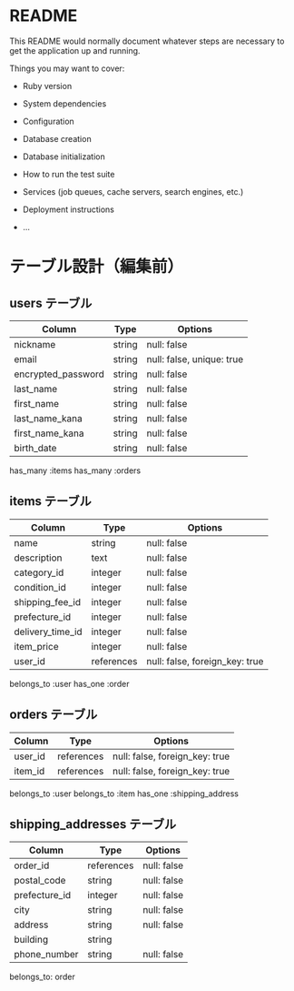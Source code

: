 # README

This README would normally document whatever steps are necessary to get the
application up and running.

Things you may want to cover:

* Ruby version

* System dependencies

* Configuration

* Database creation

* Database initialization

* How to run the test suite

* Services (job queues, cache servers, search engines, etc.)

* Deployment instructions

* ...


# テーブル設計（編集前）

## users テーブル

| Column             | Type   | Options     |
| ------------------ | ------ | ----------- |
| nickname           | string | null: false |
| email              | string | null: false, unique: true |
| encrypted_password | string | null: false |
| last_name          | string | null: false |
| first_name         | string | null: false |
| last_name_kana     | string | null: false |
| first_name_kana    | string | null: false |
| birth_date         | string | null: false |

has_many :items
has_many :orders

## items テーブル

| Column           | Type    | Options     |
| ---------------- | ------- | ----------- |
| name             | string  | null: false |  　(商品名)
| description      | text    | null: false |  (商品説明)
| category_id      | integer | null: false |  （カテゴリ、ActiveHash）
| condition_id     | integer | null: false |  （商品の状態、ActiveHash）
| shipping_fee_id  | integer | null: false |  （配送料負担, ActiveHash）
| prefecture_id    | integer | null: false |  （発送元地域, ActiveHash）
| delivery_time_id | integer | null: false |  （発送までの日数,ActiveHash）
| item_price       | integer | null: false |   （300〜9,999,999 円の範囲）
| user_id          | references | null: false, foreign_key: true | （出品者）

belongs_to :user
has_one :order


## orders テーブル

| Column  | Type       | Options                        |
| ------- | ---------- | ------------------------------ |
| user_id | references | null: false, foreign_key: true |   （購入者）
| item_id | references | null: false, foreign_key: true |  　(購入商品)

belongs_to :user
belongs_to :item
has_one :shipping_address


## shipping_addresses テーブル

| Column        | Type       | Options     |
| ------------- | ---------- | ----------- |
| order_id      | references | null: false |
| postal_code   | string     | null: false | 
| prefecture_id | integer    | null: false |
| city          | string     | null: false |
| address       | string     | null: false |
| building      | string     |             |
| phone_number  | string     | null: false |

belongs_to: order